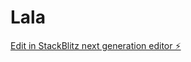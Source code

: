 # Lala

[Edit in StackBlitz next generation editor ⚡️](https://stackblitz.com/~/github.com/vadelmed/Lala)
